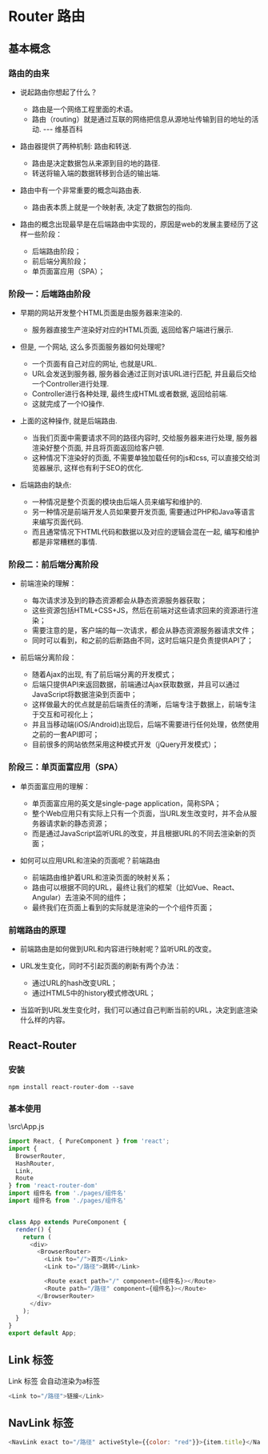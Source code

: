 # Router 路由

## 基本概念

### 路由的由来

* 说起路由你想起了什么？
  - 路由是一个网络工程里面的术语。
  - 路由（routing）就是通过互联的网络把信息从源地址传输到目的地址的活动. --- 维基百科

* 路由器提供了两种机制: 路由和转送.
  - 路由是决定数据包从来源到目的地的路径.
  - 转送将输入端的数据转移到合适的输出端.

* 路由中有一个非常重要的概念叫路由表.
  - 路由表本质上就是一个映射表, 决定了数据包的指向.

* 路由的概念出现最早是在后端路由中实现的，原因是web的发展主要经历了这样一些阶段：
  - 后端路由阶段；
  - 前后端分离阶段；
  - 单页面富应用（SPA）；

### 阶段一：后端路由阶段

* 早期的网站开发整个HTML页面是由服务器来渲染的. 
  - 服务器直接生产渲染好对应的HTML页面, 返回给客户端进行展示.

* 但是, 一个网站, 这么多页面服务器如何处理呢?
  - 一个页面有自己对应的网址, 也就是URL.
  - URL会发送到服务器, 服务器会通过正则对该URL进行匹配, 并且最后交给一个Controller进行处理.
  - Controller进行各种处理, 最终生成HTML或者数据, 返回给前端.
  - 这就完成了一个IO操作.

* 上面的这种操作, 就是后端路由.
  - 当我们页面中需要请求不同的路径内容时, 交给服务器来进行处理, 服务器渲染好整个页面, 并且将页面返回给客户顿.
  - 这种情况下渲染好的页面, 不需要单独加载任何的js和css, 可以直接交给浏览器展示, 这样也有利于SEO的优化.

* 后端路由的缺点:
  - 一种情况是整个页面的模块由后端人员来编写和维护的.
  - 另一种情况是前端开发人员如果要开发页面, 需要通过PHP和Java等语言来编写页面代码.
  - 而且通常情况下HTML代码和数据以及对应的逻辑会混在一起, 编写和维护都是非常糟糕的事情.

### 阶段二：前后端分离阶段

* 前端渲染的理解：
  - 每次请求涉及到的静态资源都会从静态资源服务器获取；
  - 这些资源包括HTML+CSS+JS，然后在前端对这些请求回来的资源进行渲染；
  - 需要注意的是，客户端的每一次请求，都会从静态资源服务器请求文件；
  - 同时可以看到，和之前的后断路由不同，这时后端只是负责提供API了；

* 前后端分离阶段：
  - 随着Ajax的出现, 有了前后端分离的开发模式；
  - 后端只提供API来返回数据，前端通过Ajax获取数据，并且可以通过JavaScript将数据渲染到页面中；
  - 这样做最大的优点就是前后端责任的清晰，后端专注于数据上，前端专注于交互和可视化上；
  - 并且当移动端(iOS/Android)出现后，后端不需要进行任何处理，依然使用之前的一套API即可；
  - 目前很多的网站依然采用这种模式开发（jQuery开发模式）；

### 阶段三：单页面富应用（SPA）

* 单页面富应用的理解：
  - 单页面富应用的英文是single-page application，简称SPA；
  - 整个Web应用只有实际上只有一个页面，当URL发生改变时，并不会从服务器请求新的静态资源；
  - 而是通过JavaScript监听URL的改变，并且根据URL的不同去渲染新的页面；

* 如何可以应用URL和渲染的页面呢？前端路由
  - 前端路由维护着URL和渲染页面的映射关系；
  - 路由可以根据不同的URL，最终让我们的框架（比如Vue、React、Angular）去渲染不同的组件；
  - 最终我们在页面上看到的实际就是渲染的一个个组件页面；

### 前端路由的原理

* 前端路由是如何做到URL和内容进行映射呢？监听URL的改变。

* URL发生变化，同时不引起页面的刷新有两个办法：
  - 通过URL的hash改变URL；
  - 通过HTML5中的history模式修改URL；

* 当监听到URL发生变化时，我们可以通过自己判断当前的URL，决定到底渲染什么样的内容。

## React-Router

### 安装

``npm install react-router-dom --save``

### 基本使用

\src\App.js

``` js
import React, { PureComponent } from 'react';
import {
  BrowserRouter,
  HashRouter,
  Link,
  Route
} from 'react-router-dom'
import 组件名 from './pages/组件名'
import 组件名 from './pages/组件名'


class App extends PureComponent {
  render() {
    return (
      <div>
        <BrowserRouter>
          <Link to="/">首页</Link>
          <Link to="/路径">跳转</Link>

          <Route exact path="/" component={组件名}></Route>
          <Route path="/路径" component={组件名}></Route>
        </BrowserRouter>
      </div>
    );
  }
}
export default App;
```

## Link 标签

Link 标签 会自动渲染为a标签

``` js
<Link to="/路径">链接</Link>
```

## NavLink 标签

``` js
<NavLink exact to="/路径" activeStyle={{color: "red"}}>{item.title}</NavLink>
```

